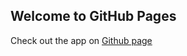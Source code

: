 ## Welcome to GitHub Pages

Check out the app on [Github page](https://sauwaic.github.io/meditate/)
